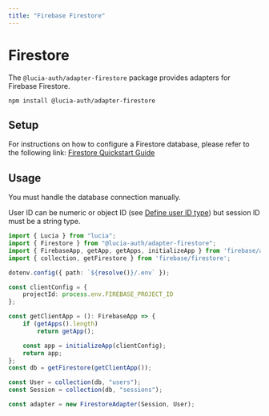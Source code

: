 ```yaml
---
title: "Firebase Firestore"
---
```


# Firestore

The `@lucia-auth/adapter-firestore` package provides adapters for Firebase Firestore.

```
npm install @lucia-auth/adapter-firestore
```

## Setup

For instructions on how to configure a Firestore database, please refer to the following link:
[Firestore Quickstart Guide](https://firebase.google.com/docs/firestore/quickstart)

## Usage

You must handle the database connection manually.

User ID can be numeric or object ID (see [Define user ID type](/basics/users#define-user-id-type)) but session ID must be a string type.

```ts
import { Lucia } from "lucia";
import { Firestore } from "@lucia-auth/adapter-firestore";
import { FirebaseApp, getApp, getApps, initializeApp } from 'firebase/app';
import { collection, getFirestore } from 'firebase/firestore';

dotenv.config({ path: `${resolve()}/.env` });

const clientConfig = {
	projectId: process.env.FIREBASE_PROJECT_ID
};

const getClientApp = (): FirebaseApp => {
	if (getApps().length)
		return getApp();

	const app = initializeApp(clientConfig);
	return app;
};
const db = getFirestore(getClientApp());

const User = collection(db, "users");
const Session = collection(db, "sessions");

const adapter = new FirestoreAdapter(Session, User);
```
